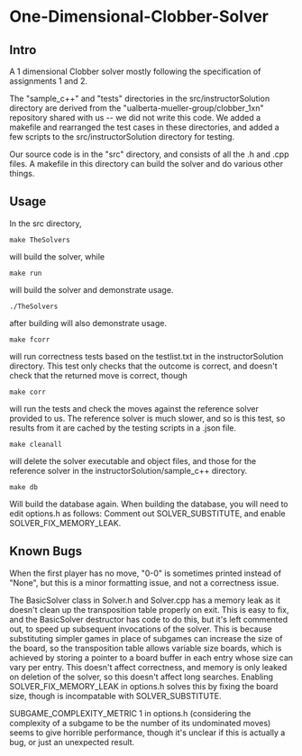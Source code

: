 # One-Dimensional-Clobber-Solver

## Intro

A 1 dimensional Clobber solver mostly following the specification of assignments 1 and 2.

The "sample_c++" and "tests" directories in the src/instructorSolution directory are derived from the "ualberta-mueller-group/clobber_1xn" repository shared with us -- we did not write this code. We added a makefile and rearranged the test cases in these directories, and added a few scripts to the src/instructorSolution directory for testing.

Our source code is in the "src" directory, and consists of all the .h and .cpp files. A makefile in this directory can build the solver and do various other things.

## Usage

In the src directory, 

`make TheSolvers`

will build the solver, while

`make run`

will build the solver and demonstrate usage.


`./TheSolvers`

after building will also demonstrate usage.

`make fcorr`

will run correctness tests based on the testlist.txt in the instructorSolution directory. This test only checks that the outcome is correct, and doesn't check that the returned move is correct, though

`make corr`

will run the tests and check the moves against the reference solver provided to us. The reference solver is much slower, and so is this test, so results from it are cached by the testing scripts in a .json file.

`make cleanall`

will delete the solver executable and object files, and those for the reference solver in the instructorSolution/sample_c++ directory.

`make db`

Will build the database again. When building the database, you will need to edit options.h as follows:
Comment out SOLVER_SUBSTITUTE, and enable SOLVER_FIX_MEMORY_LEAK.



## Known Bugs
When the first player has no move, "0-0" is sometimes printed instead of "None", but this is a minor formatting issue, and not a correctness issue.

The BasicSolver class in Solver.h and Solver.cpp has a memory leak as it doesn't clean up the transposition table properly on exit. This is easy to fix, and the BasicSolver destructor has code to do this, but it's left commented out, to speed up subsequent invocations of the solver. This is because substituting simpler games in place of subgames can increase the size of the board, so the transposition table allows variable size boards, which is achieved by storing a pointer to a board buffer in each entry whose size can vary per entry. This doesn't affect correctness, and memory is only leaked on deletion of the solver, so this doesn't affect long searches. Enabling SOLVER_FIX_MEMORY_LEAK in options.h solves this by fixing the board size, though is incompatable with SOLVER_SUBSTITUTE.

SUBGAME_COMPLEXITY_METRIC 1 in options.h (considering the complexity of a subgame to be the number of its undominated moves) seems to give horrible performance, though it's unclear if this is actually a bug, or just an unexpected result.

